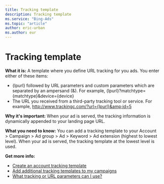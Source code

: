 ```yaml
---
title: Tracking template
description: Tracking template
ms.service: "Bing-Ads"
ms.topic: "article"
author: eric-urban
ms.author: eur
---
```


# Tracking template

**What it is:**  A template where you define URL tracking for you ads. You enter either of these items:
- {lpurl} followed by URL parameters and custom parameters which are separated by an ampersand (&amp;). For example, {lpurl}?matchtype={matchtype}&amp;device={device}
- The URL you received from a third-party tracking tool or service. For example, http://www.trackingc.com/?url={lpurl}&amp;id=5

**Why it's important:**   When your ad is served, the tracking information is dynamically appended to your landing page URL.

**What you need to know:**  You can add a tracking template to your Account > Campaign > Ad group > Ad > Keyword > Ad extension (highest to lowest level). When your ad is served, the tracking template at the lowest level is used.

**Get more info:**
- [Create an account tracking template](../hlp_BA_CONC_UpgradeURL_TrackTemplateGlobalParam.md)
- [Add additional tracking templates to my campaigns](../hlp_BA_CONC_UpgradeURL_TrackTemplateCampaignLevel.md)
- [What tracking or URL parameters can I use?](../hlp_BA_CONC_UpgradeURL_URLParameters.md)


